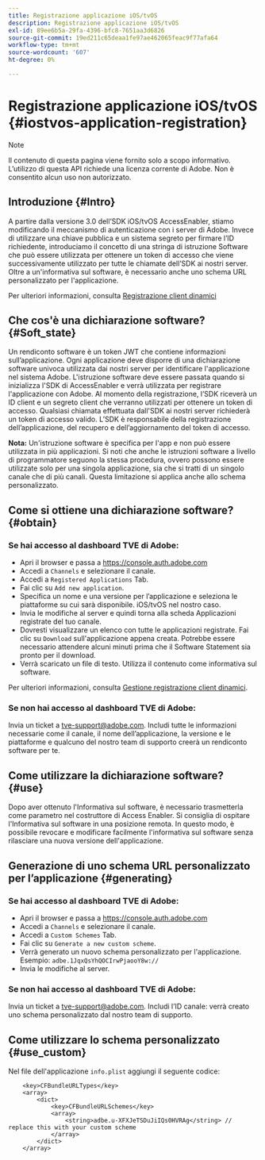 ```yaml
---
title: Registrazione applicazione iOS/tvOS
description: Registrazione applicazione iOS/tvOS
exl-id: 89ee6b5a-29fa-4396-bfc8-7651aa3d6826
source-git-commit: 19ed211c65deaa1fe97ae462065feac9f77afa64
workflow-type: tm+mt
source-wordcount: '607'
ht-degree: 0%

---
```


# Registrazione applicazione iOS/tvOS {#iostvos-application-registration}

>[!NOTE]
>
>Il contenuto di questa pagina viene fornito solo a scopo informativo. L’utilizzo di questa API richiede una licenza corrente di Adobe. Non è consentito alcun uso non autorizzato.

## Introduzione {#Intro}

A partire dalla versione 3.0 dell’SDK iOS/tvOS AccessEnabler, stiamo modificando il meccanismo di autenticazione con i server di Adobe. Invece di utilizzare una chiave pubblica e un sistema segreto per firmare l’ID richiedente, introduciamo il concetto di una stringa di istruzione Software che può essere utilizzata per ottenere un token di accesso che viene successivamente utilizzato per tutte le chiamate dell’SDK ai nostri server. Oltre a un&#39;informativa sul software, è necessario anche uno schema URL personalizzato per l&#39;applicazione.

Per ulteriori informazioni, consulta [Registrazione client dinamici](/help/authentication/dynamic-client-registration.md)

## Che cos&#39;è una dichiarazione software? {#Soft_state}

Un rendiconto software è un token JWT che contiene informazioni sull’applicazione. Ogni applicazione deve disporre di una dichiarazione software univoca utilizzata dai nostri server per identificare l&#39;applicazione nel sistema Adobe. L&#39;istruzione software deve essere passata quando si inizializza l&#39;SDK di AccessEnabler e verrà utilizzata per registrare l&#39;applicazione con Adobe. Al momento della registrazione, l’SDK riceverà un ID client e un segreto client che verranno utilizzati per ottenere un token di accesso. Qualsiasi chiamata effettuata dall&#39;SDK ai nostri server richiederà un token di accesso valido. L’SDK è responsabile della registrazione dell’applicazione, del recupero e dell’aggiornamento del token di accesso.

**Nota:** Un&#39;istruzione software è specifica per l&#39;app e non può essere utilizzata in più applicazioni. Si noti che anche le istruzioni software a livello di programmatore seguono la stessa procedura, ovvero possono essere utilizzate solo per una singola applicazione, sia che si tratti di un singolo canale che di più canali. Questa limitazione si applica anche allo schema personalizzato.

## Come si ottiene una dichiarazione software? {#obtain}

### Se hai accesso al dashboard TVE di Adobe:

- Apri il browser e passa a <https://console.auth.adobe.com>
- Accedi a `Channels` e selezionare il canale.
- Accedi a `Registered Applications` Tab.
- Fai clic su `Add new application`.
- Specifica un nome e una versione per l’applicazione e seleziona le piattaforme su cui sarà disponibile. iOS/tvOS nel nostro caso.
- Invia le modifiche al server e quindi torna alla scheda Applicazioni registrate del tuo canale.
- Dovresti visualizzare un elenco con tutte le applicazioni registrate. Fai clic su   `Download` sull&#39;applicazione appena creata. Potrebbe essere necessario attendere alcuni minuti prima che il Software Statement sia pronto per il download.
- Verrà scaricato un file di testo. Utilizza il contenuto come informativa sul software.

Per ulteriori informazioni, consulta [Gestione registrazione client dinamici](/help/authentication/dynamic-client-registration-management.md).

### Se non hai accesso al dashboard TVE di Adobe:

Invia un ticket a <tve-support@adobe.com>. Includi tutte le informazioni necessarie come il canale, il nome dell’applicazione, la versione e le piattaforme e qualcuno del nostro team di supporto creerà un rendiconto software per te.

## Come utilizzare la dichiarazione software? {#use}

Dopo aver ottenuto l&#39;Informativa sul software, è necessario trasmetterla come parametro nel costruttore di Access Enabler. Si consiglia di ospitare l&#39;Informativa sul software in una posizione remota. In questo modo, è possibile revocare e modificare facilmente l&#39;informativa sul software senza rilasciare una nuova versione dell&#39;applicazione.

## Generazione di uno schema URL personalizzato per l’applicazione {#generating}

### Se hai accesso al dashboard TVE di Adobe:

- Apri il browser e passa a <https://console.auth.adobe.com>
- Accedi a `Channels` e selezionare il canale.
- Accedi a `Custom Schemes` Tab.
- Fai clic su `Generate a new custom scheme`.
- Verrà generato un nuovo schema personalizzato per l&#39;applicazione. Esempio: `adbe.1JqxQsYhQOCIrwPjaooY8w://`
- Invia le modifiche al server.

### Se non hai accesso al dashboard TVE di Adobe:

Invia un ticket a <tve-support@adobe.com>. Includi l’ID canale: verrà creato uno schema personalizzato dal nostro team di supporto.

## Come utilizzare lo schema personalizzato {#use_custom}

Nel file dell&#39;applicazione `info.plist` aggiungi il seguente codice:

```plist
    <key>CFBundleURLTypes</key>
    <array>
        <dict>
            <key>CFBundleURLSchemes</key>
            <array>
                <string>adbe.u-XFXJeTSDuJiIQs0HVRAg</string> // replace this with your custom scheme
            </array>
        </dict>
    </array>
```
